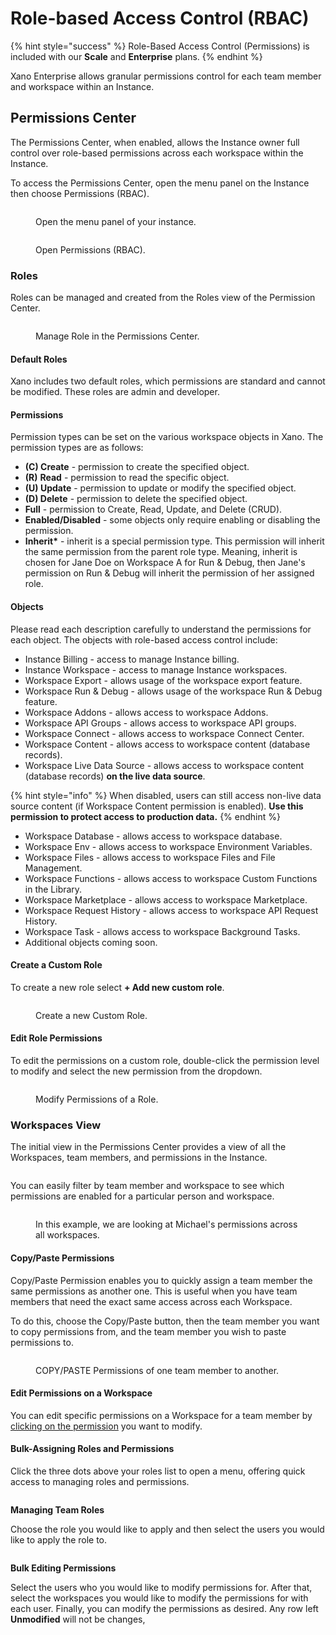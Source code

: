 # Role-based Access Control (RBAC)

{% hint style="success" %}
Role-Based Access Control (Permissions) is included with our **Scale** and **Enterprise** plans.&#x20;
{% endhint %}

Xano Enterprise allows granular permissions control for each team member and workspace within an Instance.

## Permissions Center

The Permissions Center, when enabled, allows the Instance owner full control over role-based permissions across each workspace within the Instance.

To access the Permissions Center, open the menu panel on the Instance then choose Permissions (RBAC).

<figure><img src="../.gitbook/assets/CleanShot 2023-04-19 at 16.49.04.png" alt=""><figcaption><p>Open the menu panel of your instance.</p></figcaption></figure>

<figure><img src="../.gitbook/assets/CleanShot 2023-04-19 at 16.50.26.png" alt=""><figcaption><p>Open Permissions (RBAC).</p></figcaption></figure>

### Roles

Roles can be managed and created from the Roles view of the Permission Center.

<figure><img src="../.gitbook/assets/CleanShot 2023-04-19 at 16.53.19.png" alt=""><figcaption><p>Manage Role in the Permissions Center.</p></figcaption></figure>

#### Default Roles

Xano includes two default roles, which permissions are standard and cannot be modified. These roles are admin and developer.&#x20;

#### Permissions

Permission types can be set on the various workspace objects in Xano. The permission types are as follows:

* **(C) Create** - permission to create the specified object.
* **(R)** **Read** - permission to read the specific object.
* **(U) Update** - permission to update or modify the specified object.
* **(D) Delete** - permission to delete the specified object.
* **Full** - permission to Create, Read, Update, and Delete (CRUD).
* **Enabled/Disabled** - some objects only require enabling or disabling the permission.
* **Inherit\*** - inherit is a special permission type. This permission will inherit the same permission from the parent role type. Meaning, inherit is chosen for Jane Doe on Workspace A for Run & Debug, then Jane's permission on Run & Debug will inherit the permission of her assigned role.&#x20;

#### Objects

Please read each description carefully to understand the permissions for each object. The objects with role-based access control include:

* Instance Billing - access to manage Instance billing.
* Instance Workspace - access to manage Instance workspaces.
* Workspace Export - allows usage of the workspace export feature.
* Workspace Run & Debug -  allows usage of the workspace Run & Debug feature.
* Workspace Addons - allows access to workspace Addons.
* Workspace API Groups - allows access to workspace API groups.
* Workspace Connect - allows access to workspace Connect Center.
* Workspace Content - allows access to workspace content (database records).
* Workspace Live Data Source - allows access to workspace content (database records) **on the live data source**.&#x20;

{% hint style="info" %}
When disabled, users can still access non-live data source content (if Workspace Content permission is enabled). **Use this permission to protect access to production data.**
{% endhint %}

* Workspace Database - allows access to workspace database.
* Workspace Env - allows access to workspace Environment Variables.
* Workspace Files - allows access to workspace Files and File Management.
* Workspace Functions - allows access to workspace Custom Functions in the Library.
* Workspace Marketplace - allows access to workspace Marketplace.
* Workspace Request History - allows access to workspace API Request History.
* Workspace Task - allows access to workspace Background Tasks.
* Additional objects coming soon.

#### Create a Custom Role

To create a new role select **+ Add new custom role**.

<figure><img src="../.gitbook/assets/CleanShot 2023-04-19 at 17.10.15.gif" alt=""><figcaption><p>Create a new Custom Role.</p></figcaption></figure>

#### Edit Role Permissions

To edit the permissions on a custom role, double-click the permission level to modify and select the new permission from the dropdown.&#x20;

<figure><img src="../.gitbook/assets/CleanShot 2023-04-19 at 17.13.00.gif" alt=""><figcaption><p>Modify Permissions of a Role.</p></figcaption></figure>

### Workspaces View

The initial view in the Permissions Center provides a view of all the Workspaces, team members, and permissions in the Instance.

<figure><img src="../.gitbook/assets/CleanShot 2023-05-03 at 15.43.00.png" alt=""><figcaption></figcaption></figure>

You can easily filter by team member and workspace to see which permissions are enabled for a particular person and workspace.&#x20;

<figure><img src="../.gitbook/assets/CleanShot 2023-05-03 at 15.43.51.png" alt=""><figcaption><p>In this example, we are looking at Michael's permissions across all workspaces.</p></figcaption></figure>

#### **Copy/Paste Permissions**&#x20;

Copy/Paste Permission enables you to quickly assign a team member the same permissions as another one. This is useful when you have team members that need the exact same access across each Workspace.&#x20;

To do this, choose the Copy/Paste button, then the team member you want to copy permissions from, and the team member you wish to paste permissions to.&#x20;

<figure><img src="../.gitbook/assets/CleanShot 2023-05-03 at 15.40.04.png" alt=""><figcaption><p>COPY/PASTE Permissions of one team member to another.</p></figcaption></figure>

#### Edit Permissions on a Workspace

You can edit specific permissions on a Workspace for a team member by [clicking on the permission](role-based-access-control-rbac.md#edit-role-permissions) you want to modify.&#x20;

#### Bulk-Assigning Roles and Permissions

Click the three dots above your roles list to open a menu, offering quick access to managing roles and permissions.

<figure><img src="../.gitbook/assets/CleanShot 2023-05-22 at 12.54.51.png" alt=""><figcaption></figcaption></figure>

**Managing Team Roles**

Choose the role you would like to apply and then select the users you would like to apply the role to.

<figure><img src="../.gitbook/assets/CleanShot 2023-05-22 at 12.56.12.png" alt=""><figcaption></figcaption></figure>

**Bulk Editing Permissions**

Select the users who you would like to modify permissions for. After that, select the workspaces you would like to modify the permissions for with each user. Finally, you can modify the permissions as desired. Any row left **Unmodified** will not be changes,&#x20;

<figure><img src="../.gitbook/assets/CleanShot 2023-05-22 at 12.58.20.png" alt=""><figcaption></figcaption></figure>
